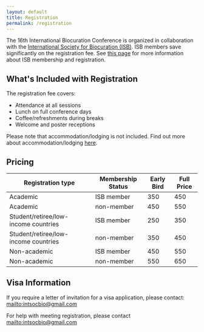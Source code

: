 ```yaml
---
layout: default
title: Registration
permalink: /registration
---
```


The 16th International Biocuration Conference is organized in collaboration with the [International Society for
Biocuration (ISB)](https://www.biocuration.org/). ISB members save significantly on the registration fee. See
[this page](https://www.biocuration.org/membership/join-isb/) for more information about ISB membership and
registration.

## What's Included with Registration

The registration fee covers:

- Attendance at all sessions
- Lunch on full conference days
- Coffee/refreshments during breaks
- Welcome and poster receptions

Please note that accommodation/lodging is not included. Find out more about accommodation/lodging [here](lodging).

## Pricing

| Registration type                    | Membership Status | Early Bird | Full Price |
|--------------------------------------|-------------------|------------|------------|
| Academic                             | ISB member        | 350        | 450        |
| Academic                             | non-member        | 450        | 550        |
| Student/retiree/low-income countries | ISB member        | 250        | 350        |
| Student/retiree/low-income countries | non-member        | 350        | 450        |
| Non-academic                         | ISB member        | 450        | 550        |
| Non-academic                         | non-member        | 550        | 650        |

## Visa Information

If you require a letter of invitation for a visa application, please contact: [mailto:intsocbio@gmail.com](intsocbio@gmail.com)

For help with meeting registration, please contact [mailto:intsocbio@gmail.com](intsocbio@gmail.com)
